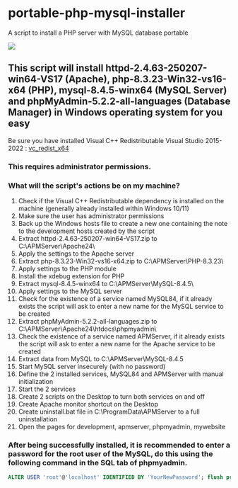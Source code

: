 # portable-php-mysql-installer
A script to install a PHP server with MySQL database portable

[![](https://img.shields.io/discord/677642178083946580?color=%23768ACF&label=Discord)](https://discord.gg/U8NcPcHxW3)

## This script will install httpd-2.4.63-250207-win64-VS17 (Apache), php-8.3.23-Win32-vs16-x64 (PHP), mysql-8.4.5-winx64 (MySQL Server) and phpMyAdmin-5.2.2-all-languages (Database Manager) in Windows operating system for you easy

Be sure you have installed Visual C++ Redistributable Visual Studio 2015-2022 : [vc_redist_x64](https://aka.ms/vs/17/release/VC_redist.x64.exe)

### This requires administrator permissions.

### What will the script's actions be on my machine?
1. Check if the Visual C++ Redistributable dependency is installed on the machine (generally already installed within Windows 10/11)
2. Make sure the user has administrator permissions
3. Back up the Windows hosts file to create a new one containing the note to the development hosts created by the script
4. Extract httpd-2.4.63-250207-win64-VS17.zip to C:\APMServer\Apache24\
5. Apply the settings to the Apache server
6. Extract php-8.3.23-Win32-vs16-x64.zip to C:\APMServer\PHP-8.3.23\
7. Apply settings to the PHP module
8. Install the xdebug extension for PHP
9. Extract mysql-8.4.5-winx64 to C:\APMServer\MySQL-8.4.5\
10. Apply settings to the MySQL server
11. Check for the existence of a service named MySQL84, if it already exists the script will ask to enter a new name for the MySQL service to be created
12. Extract phpMyAdmin-5.2.2-all-languages.zip to C:\APMServer\Apache24\htdocs\phpmyadmin\
13. Check the existence of a service named APMServer, if it already exists the script will ask to enter a new name for the Apache service to be created
14. Extract data from MySQL to C:\APMServer\MySQL-8.4.5
15. Start MySQL server insecurely (with no password)
16. Define the 2 installed services, MySQL84 and APMServer with manual initialization
17. Start the 2 services
18. Create 2 scripts on the Desktop to turn both services on and off
19. Create Apache monitor shortcut on the Desktop
20. Create uninstall.bat file in C:\ProgramData\APMServer to a full uninstallation
21. Open the pages for development, apmserver, phpmyadmin, mywebsite

### After being successfully installed, it is recommended to enter a password for the root user of the MySQL, do this using the following command in the SQL tab of phpmyadmin.
```sql
ALTER USER 'root'@'localhost' IDENTIFIED BY 'YourNewPassword'; flush privileges;
```